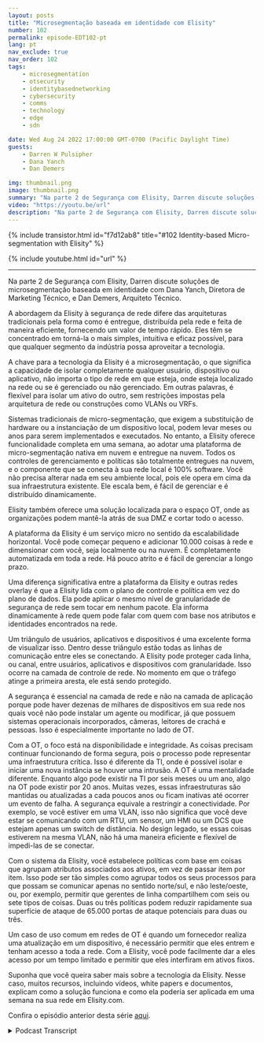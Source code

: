 ```yaml
---
layout: posts
title: "Microsegmentação baseada em identidade com Elisity"
number: 102
permalink: episode-EDT102-pt
lang: pt
nav_exclude: true
nav_order: 102
tags:
    - microsegmentation
    - otsecurity
    - identitybasednetworking
    - cybersecurity
    - comms
    - technology
    - edge
    - sdn

date: Wed Aug 24 2022 17:00:00 GMT-0700 (Pacific Daylight Time)
guests:
    - Darren W Pulsipher
    - Dana Yanch
    - Dan Demers

img: thumbnail.png
image: thumbnail.png
summary: "Na parte 2 de Segurança com Elisity, Darren discute soluções de microssegmentação baseada em identidade com Dana Yanch, Diretora de Marketing Técnico, e Dan Demers, Arquiteto Técnico."
video: "https://youtu.be/url"
description: "Na parte 2 de Segurança com Elisity, Darren discute soluções de microssegmentação baseada em identidade com Dana Yanch, Diretora de Marketing Técnico, e Dan Demers, Arquiteto Técnico."
---
```


<div>
{% include transistor.html id="f7d12ab8" title="#102 Identity-based Micro-segmentation with Elisity" %}

{% include youtube.html id="url" %}
</div>

---

Na parte 2 de Segurança com Elisity, Darren discute soluções de microsegmentação baseada em identidade com Dana Yanch, Diretora de Marketing Técnico, e Dan Demers, Arquiteto Técnico.

A abordagem da Elisity à segurança de rede difere das arquiteturas tradicionais pela forma como é entregue, distribuída pela rede e feita de maneira eficiente, fornecendo um valor de tempo rápido. Eles têm se concentrado em torná-la o mais simples, intuitiva e eficaz possível, para que qualquer segmento da indústria possa aproveitar a tecnologia.

A chave para a tecnologia da Elisity é a microsegmentação, o que significa a capacidade de isolar completamente qualquer usuário, dispositivo ou aplicativo, não importa o tipo de rede em que esteja, onde esteja localizado na rede ou se é gerenciado ou não gerenciado. Em outras palavras, é flexível para isolar um ativo do outro, sem restrições impostas pela arquitetura de rede ou construções como VLANs ou VRFs.

Sistemas tradicionais de micro-segmentação, que exigem a substituição de hardware ou a instanciação de um dispositivo local, podem levar meses ou anos para serem implementados e executados. No entanto, a Elisity oferece funcionalidade completa em uma semana, ao adotar uma plataforma de micro-segmentação nativa em nuvem e entregue na nuvem. Todos os controles de gerenciamento e políticas são totalmente entregues na nuvem, e o componente que se conecta à sua rede local é 100% software. Você não precisa alterar nada em seu ambiente local, pois ele opera em cima da sua infraestrutura existente. Ele escala bem, é fácil de gerenciar e é distribuído dinamicamente.

Elisity também oferece uma solução localizada para o espaço OT, onde as organizações podem mantê-la atrás de sua DMZ e cortar todo o acesso.

A plataforma da Elisity é um serviço micro no sentido da escalabilidade horizontal. Você pode começar pequeno e adicionar 10.000 coisas à rede e dimensionar com você, seja localmente ou na nuvem. É completamente automatizada em toda a rede. Há pouco atrito e é fácil de gerenciar a longo prazo.

Uma diferença significativa entre a plataforma da Elisity e outras redes overlay é que a Elisity lida com o plano de controle e política em vez do plano de dados. Ela pode aplicar o mesmo nível de granularidade de segurança de rede sem tocar em nenhum pacote. Ela informa dinamicamente à rede quem pode falar com quem com base nos atributos e identidades encontrados na rede.

Um triângulo de usuários, aplicativos e dispositivos é uma excelente forma de visualizar isso. Dentro desse triângulo estão todas as linhas de comunicação entre eles se conectando. A Elisity pode proteger cada linha, ou canal, entre usuários, aplicativos e dispositivos com granularidade. Isso ocorre na camada de controle de rede. No momento em que o tráfego atinge a primeira aresta, ele está sendo protegido.

A segurança é essencial na camada de rede e não na camada de aplicação porque pode haver dezenas de milhares de dispositivos em sua rede nos quais você não pode instalar um agente ou modificar, já que possuem sistemas operacionais incorporados, câmeras, leitores de crachá e pessoas. Isso é especialmente importante no lado de OT.

Com a OT, o foco está na disponibilidade e integridade. As coisas precisam continuar funcionando de forma segura, pois o processo pode representar uma infraestrutura crítica. Isso é diferente da TI, onde é possível isolar e iniciar uma nova instância se houver uma intrusão. A OT é uma mentalidade diferente. Enquanto algo pode existir na TI por seis meses ou um ano, algo na OT pode existir por 20 anos. Muitas vezes, essas infraestruturas são mantidas ou atualizadas a cada poucos anos ou ficam inativas até ocorrer um evento de falha. A segurança equivale a restringir a conectividade. Por exemplo, se você estiver em uma VLAN, isso não significa que você deve estar se comunicando com um RTU, um sensor, um HMI ou um DCS que estejam apenas um switch de distância. No design legado, se essas coisas estiverem na mesma VLAN, não há uma maneira eficiente e flexível de impedi-las de se conectar.

Com o sistema da Elisity, você estabelece políticas com base em coisas que agrupam atributos associados aos ativos, em vez de passar item por item. Isso pode ser tão simples como agrupar todos os seus processos para que possam se comunicar apenas no sentido norte/sul, e não leste/oeste, ou, por exemplo, permitir que gerentes de linha compartilhem com seis ou sete tipos de coisas. Duas ou três políticas podem reduzir rapidamente sua superfície de ataque de 65.000 portas de ataque potenciais para duas ou três.

Um caso de uso comum em redes de OT é quando um fornecedor realiza uma atualização em um dispositivo, é necessário permitir que eles entrem e tenham acesso a toda a rede. Com a Elisity, você pode facilmente dar a eles acesso por um tempo limitado e permitir que eles interfiram em ativos fixos.

Suponha que você queira saber mais sobre a tecnologia da Elisity. Nesse caso, muitos recursos, incluindo vídeos, white papers e documentos, explicam como a solução funciona e como ela poderia ser aplicada em uma semana na sua rede em Elisity.com.

Confira o episódio anterior desta série [aqui](episode-EDT101).



<details>
<summary> Podcast Transcript </summary>

<p></p>

</details>
